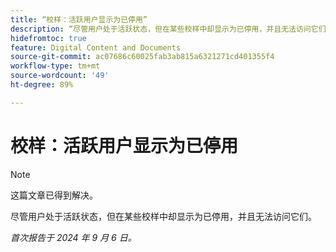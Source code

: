 ```yaml
---
title: “校样：活跃用户显示为已停用”
description: “尽管用户处于活跃状态，但在某些校样中却显示为已停用，并且无法访问它们。”
hidefromtoc: true
feature: Digital Content and Documents
source-git-commit: ac07686c60025fab3ab815a6321271cd401355f4
workflow-type: tm+mt
source-wordcount: '49'
ht-degree: 89%

---
```


# 校样：活跃用户显示为已停用

>[!NOTE]
>
>这篇文章已得到解决。

尽管用户处于活跃状态，但在某些校样中却显示为已停用，并且无法访问它们。

_首次报告于 2024 年 9 月 6 日。_
